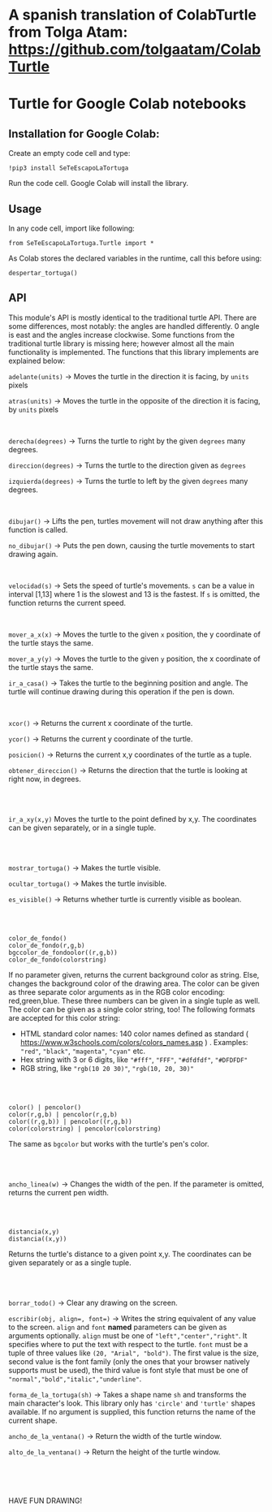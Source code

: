 # A spanish translation of ColabTurtle from Tolga Atam: https://github.com/tolgaatam/ColabTurtle

Turtle for Google Colab notebooks
===================

Installation for Google Colab:
----
Create an empty code cell and type:

    !pip3 install SeTeEscapoLaTortuga

Run the code cell. Google Colab will install the library.


Usage
----
In any code cell, import like following:

    from SeTeEscapoLaTortuga.Turtle import *

As Colab stores the declared variables in the runtime, call this before using: 

    despertar_tortuga()


API
----
This module's API is mostly identical to the traditional turtle API. There are some differences, most notably: the angles are handled differently. 0 angle is east and the angles increase clockwise. Some functions from the traditional turtle library is missing here; however almost all the main functionality is implemented. The functions that this library implements are explained below:


`adelante(units)` -> Moves the turtle in the direction it is facing, by `units` pixels

`atras(units)` -> Moves the turtle in the opposite of the direction it is facing, by `units` pixels

<br/>

`derecha(degrees)` -> Turns the turtle to right by the given `degrees` many degrees.

`direccion(degrees)` -> Turns the turtle to the direction given as `degrees`

`izquierda(degrees)` -> Turns the turtle to left by the given `degrees` many degrees.

<br/>

`dibujar()` -> Lifts the pen, turtles movement will not draw anything after this function is called.

`no_dibujar()` -> Puts the pen down, causing the turtle movements to start drawing again.

<br/>

`velocidad(s)` -> Sets the speed of turtle's movements. `s` can be a value in interval [1,13] where 1 is the slowest and 13 is the fastest. If `s` is omitted, the function returns the current speed.

<br/>

`mover_a_x(x)` -> Moves the turtle to the given `x` position, the y coordinate of the turtle stays the same.

`mover_a_y(y)` -> Moves the turtle to the given `y` position, the x coordinate of the turtle stays the same.

`ir_a_casa()` -> Takes the turtle to the beginning position and angle. The turtle will continue drawing during this operation if the pen is down.

<br/>

`xcor()` -> Returns the current x coordinate of the turtle.

`ycor()` -> Returns the current y coordinate of the turtle.

`posicion()` -> Returns the current x,y coordinates of the turtle as a tuple.

`obtener_direccion()` -> Returns the direction that the turtle is looking at right now, in degrees.

<br/>

<br/>

`ir_a_xy(x,y)` Moves the turtle to the point defined by x,y. The coordinates can be given separately, or in a single tuple.

<br/>

<br/>

`mostrar_tortuga()` -> Makes the turtle visible.

`ocultar_tortuga()` -> Makes the turtle invisible.

`es_visible()` -> Returns whether turtle is currently visible as boolean.

<br/>

<br/>

```
color_de_fondo()
color_de_fondo(r,g,b)
bgccolor_de_fondoolor((r,g,b))
color_de_fondo(colorstring)
```
If no parameter given, returns the current background color as string. Else, changes the background color of the drawing area. The color can be given as three separate color arguments as in the RGB color encoding: red,green,blue. These three numbers can be given in a single tuple as well. The color can be given as a single color string, too! The following formats are accepted for this color string:
- HTML standard color names: 140 color names defined as standard ( https://www.w3schools.com/colors/colors_names.asp ) . Examples: `"red"`, `"black"`, `"magenta"`, `"cyan"` etc.
- Hex string with 3 or 6 digits, like `"#fff"`, `"FFF"`, `"#dfdfdf"`, `"#DFDFDF"`
- RGB string, like `"rgb(10 20 30)"`, `"rgb(10, 20, 30)"`

<br/>

<br/>

```
color() | pencolor()
color(r,g,b) | pencolor(r,g,b)
color((r,g,b)) | pencolor((r,g,b))
color(colorstring) | pencolor(colorstring)
```
The same as `bgcolor` but works with the turtle's pen's color.

<br/>

<br/>

`ancho_linea(w)` -> Changes the width of the pen. If the parameter is omitted, returns the current pen width.

<br/>

<br/>

```
distancia(x,y)
distancia((x,y))
```
Returns the turtle's distance to a given point x,y. The coordinates can be given separately or as a single tuple.

<br/>

<br/>

`borrar_todo()` -> Clear any drawing on the screen.

`escribir(obj, align=, font=)` -> Writes the string equivalent of any value to the screen. `align` and `font` **named** parameters can be given as arguments optionally. `align` must be one of `"left","center","right"`. It specifies where to put the text with respect to the turtle. `font` must be a tuple of three values like `(20, "Arial", "bold")`. The first value is the size, second value is the font family (only the ones that your browser natively supports must be used), the third value is font style that must be one of `"normal","bold","italic","underline"`.

`forma_de_la_tortuga(sh)` -> Takes a shape name `sh` and transforms the main character's look. This library only has `'circle'` and `'turtle'` shapes available. If no argument is supplied, this function returns the name of the current shape.

`ancho_de_la_ventana()` -> Return the width of the turtle window.

`alto_de_la_ventana()` -> Return the height of the turtle window.

<br/>

<br/>

<br/>

HAVE FUN DRAWING!
